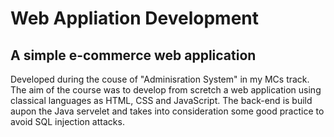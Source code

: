 # Web Appliation Development
## A simple e-commerce web application

Developed during the couse of "Adminisration System" in my MCs track. 
The aim of the course was to develop from scretch a web application using classical languages as HTML, CSS and JavaScript. 
The back-end is build aupon the Java servelet and takes into consideration some good practice to avoid SQL injection attacks.
